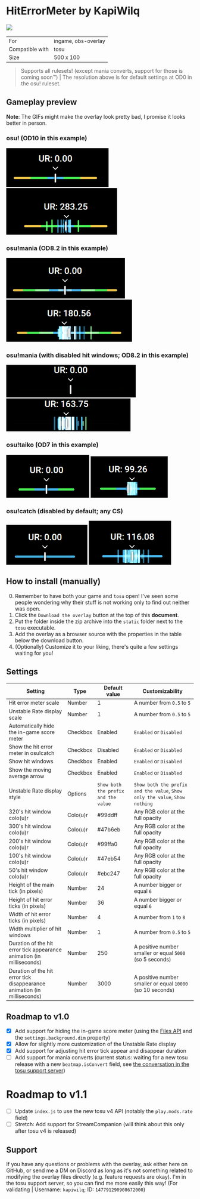 # HitErrorMeter by KapiWilq

<a href="https://github.com/KapiWilq/HitErrorMeter/releases/latest/download/HitErrorMeter.by.KapiWilq.zip" target="_blank"><img height="35" src="https://img.shields.io/badge/Download_the_overlay-67A564?style=for-the-badge" /></a>

|                 |                     |
| --------------- | ------------------- |
| For             | ingame, obs-overlay |
| Compatible with | tosu                |
| Size            | 500 x 100           |

> Supports all rulesets! (except mania converts, support for those is coming soon™) | The resolution above is for default settings at OD0 in the osu! ruleset.

## Gameplay preview

**Note**: The GIFs might make the overlay look pretty bad, I promise it looks better in person.

### osu! (OD10 in this example)

<img src=".github/images/osu_ruleset.png">  <img src=".github/gifs/osu_ruleset.gif">

### osu!mania (OD8.2 in this example)

<img src=".github/images/mania_ruleset.png">  <img src=".github/gifs/mania_ruleset.gif">

### osu!mania (with disabled hit windows; OD8.2 in this example)

<img src=".github/images/mania_ruleset_no-hitwindows.png">  <img src=".github/gifs/mania_ruleset_no-hitwindows.gif">

### osu!taiko (OD7 in this example)

<img src=".github/images/taiko_ruleset.png">  <img src=".github/gifs/taiko_ruleset.gif">

### osu!catch (disabled by default; any CS)

<img src=".github/images/catch_ruleset.png">  <img src=".github/gifs/catch_ruleset.gif">

## How to install (manually)

0. Remember to have both your game and `tosu` open! I've seen some people wondering why their stuff is not working only to find out neither was open.
1. Click the `Download the overlay` button at the top of this **document**.
2. Put the folder inside the zip archive into the `static` folder next to the `tosu` executable.
3. Add the overlay as a browser source with the properties in the table below the download button.
4. (Optionally) Customize it to your liking, there's quite a few settings waiting for you!

## Settings

| Setting                                                                  | Type     | Default value                        | Customizability                                                             |
| ------------------------------------------------------------------------ | -------- | ------------------------------------ | --------------------------------------------------------------------------- |
| Hit error meter scale                                                    | Number   | 1                                    | A number from `0.5` to `5`                                                  |
| Unstable Rate display scale                                              | Number   | 1                                    | A number from `0.5` to `5`                                                  |
| Automatically hide the in-game score meter                               | Checkbox | Enabled                              | `Enabled` or `Disabled`                                                     |
| Show the hit error meter in osu!catch                                    | Checkbox | Disabled                             | `Enabled` or `Disabled`                                                     |
| Show hit windows                                                         | Checkbox | Enabled                              | `Enabled` or `Disabled`                                                     |
| Show the moving average arrow                                            | Checkbox | Enabled                              | `Enabled` or `Disabled`                                                     |
| Unstable Rate display style                                              | Options  | `Show both the prefix and the value` | `Show both the prefix and the value`, `Show only the value`, `Show nothing` |
| 320's hit window colo(u)r                                                | Colo(u)r | #99ddff                              | Any RGB color at the full opacity                                           |
| 300's hit window colo(u)r                                                | Colo(u)r | #47b6eb                              | Any RGB color at the full opacity                                           |
| 200's hit window colo(u)r                                                | Colo(u)r | #99ffa0                              | Any RGB color at the full opacity                                           |
| 100's hit window colo(u)r                                                | Colo(u)r | #47eb54                              | Any RGB color at the full opacity                                           |
| 50's hit window colo(u)r                                                 | Colo(u)r | #ebc247                              | Any RGB color at the full opacity                                           |
| Height of the main tick (in pixels)                                      | Number   | 24                                   | A number bigger or equal `6`                                                |
| Height of hit error ticks (in pixels)                                    | Number   | 36                                   | A number bigger or equal `6`                                                |
| Width of hit error ticks (in pixels)                                     | Number   | 4                                    | A number from `1` to `8`                                                    |
| Width multiplier of hit windows                                          | Number   | 1                                    | A number from `0.5` to `5`                                                  |
| Duration of the hit error tick appearance animation (in milliseconds)    | Number   | 250                                  | A positive number smaller or equal `5000` (so 5 seconds)                    |
| Duration of the hit error tick disappearance animation (in milliseconds) | Number   | 3000                                 | A positive number smaller or equal `10000` (so 10 seconds)                  |

## Roadmap to v1.0
- [X] Add support for hiding the in-game score meter (using the [Files API](https://github.com/tosuapp/tosu/wiki#files-api) and the `settings.background.dim` property)
- [X] Allow for slightly more customization of the Unstable Rate display
- [X] Add support for adjusting hit error tick appear and disappear duration
- [ ] Add support for mania converts (current status: waiting for a new tosu release with a new `beatmap.isConvert` field, see [the conversation in the tosu support server](https://discord.com/channels/1056534107330445362/1185957776665628764/1302703274125824102))

# Roadmap to v1.1
- [ ] Update `index.js` to use the new tosu v4 API (notably the `play.mods.rate` field)
- [ ] Stretch: Add support for StreamCompanion (will think about this only after tosu v4 is released)

## Support

If you have any questions or problems with the overlay, ask either here on GitHub, or send me a DM on Discord as long as it's not something related to modifying the overlay files directly (e.g. feature requests are okay). I'm in the tosu support server, so you can find me more easily this way! (For validating | Username: `kapiwilq`; ID: `147791290908672000`)
